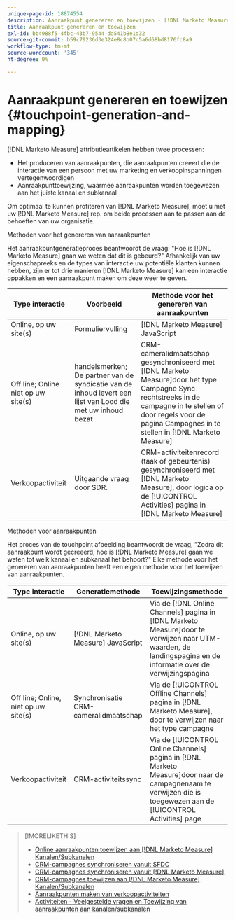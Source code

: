 ```yaml
---
unique-page-id: 18874554
description: Aanraakpunt genereren en toewijzen - [!DNL Marketo Measure] - Productdocumentatie
title: Aanraakpunt genereren en toewijzen
exl-id: bb4988f5-4fbc-43b7-9544-da541b8e1d32
source-git-commit: b59c79236d3e324e8c8b07c5a6d68bd8176fc8a9
workflow-type: tm+mt
source-wordcount: '345'
ht-degree: 0%

---
```


# Aanraakpunt genereren en toewijzen {#touchpoint-generation-and-mapping}

[!DNL Marketo Measure] attributieartikelen hebben twee processen:

* Het produceren van aanraakpunten, die aanraakpunten creeert die de interactie van een persoon met uw marketing en verkoopinspanningen vertegenwoordigen
* Aanraakpunttoewijzing, waarmee aanraakpunten worden toegewezen aan het juiste kanaal en subkanaal

Om optimaal te kunnen profiteren van [!DNL Marketo Measure], moet u met uw [!DNL Marketo Measure] rep. om beide processen aan te passen aan de behoeften van uw organisatie.

Methoden voor het genereren van aanraakpunten

Het aanraakpuntgeneratieproces beantwoordt de vraag: &quot;Hoe is [!DNL Marketo Measure] gaan we weten dat dit is gebeurd?&quot; Afhankelijk van uw eigenschapreeks en de types van interactie uw potentiële klanten kunnen hebben, zijn er tot drie manieren [!DNL Marketo Measure] kan een interactie oppakken en een aanraakpunt maken om deze weer te geven.

| **Type interactie** | **Voorbeeld** | **Methode voor het genereren van aanraakpunten** |
|---|---|---|
| Online, op uw site(s) | Formuliervulling | [!DNL Marketo Measure] JavaScript |
| Off line; Online niet op uw site(s) | handelsmerken; De partner van de syndicatie van de inhoud levert een lijst van Lood die met uw inhoud bezat | CRM-cameralidmaatschap gesynchroniseerd met [!DNL Marketo Measure]door het type Campagne Sync rechtstreeks in de campagne in te stellen of door regels voor de pagina Campagnes in te stellen in [!DNL Marketo Measure] |
| Verkoopactiviteit | Uitgaande vraag door SDR. | CRM-activiteitenrecord (taak of gebeurtenis) gesynchroniseerd met [!DNL Marketo Measure], door logica op de [!UICONTROL Activities] pagina in [!DNL Marketo Measure] |

Methoden voor aanraakpunten

Het proces van de touchpoint afbeelding beantwoordt de vraag, &quot;Zodra dit aanraakpunt wordt gecreeerd, hoe is [!DNL Marketo Measure] gaan we weten tot welk kanaal en subkanaal het behoort?&quot; Elke methode voor het genereren van aanraakpunten heeft een eigen methode voor het toewijzen van aanraakpunten.

| **Type interactie** | **Generatiemethode** | **Toewijzingsmethode** |
|---|---|---|
| Online, op uw site(s) | [!DNL Marketo Measure] JavaScript | Via de [!DNL Online Channels] pagina in [!DNL Marketo Measure]door te verwijzen naar UTM-waarden, de landingspagina en de informatie over de verwijzingspagina |
| Off line; Online, niet op uw site(s) | Synchronisatie CRM-cameralidmaatschap | Via de [!UICONTROL Offline Channels] pagina in [!DNL Marketo Measure], door te verwijzen naar het type campagne |
| Verkoopactiviteit | CRM-activiteitssync | Via de [!UICONTROL Online Channels] pagina in [!DNL Marketo Measure]door naar de campagnenaam te verwijzen die is toegewezen aan de [!UICONTROL Activities] page |

>[!MORELIKETHIS]
>
>* [Online aanraakpunten toewijzen aan [!DNL Marketo Measure] Kanalen/Subkanalen](/help/channel-tracking-and-setup/online-channels/online-custom-channel-setup.md)
>* [CRM-campagnes synchroniseren vanuit SFDC](/help/channel-tracking-and-setup/offline-channels/syncing-offline-campaigns.md)
>* [CRM-campagnes synchroniseren vanuit [!DNL Marketo Measure]](/help/channel-tracking-and-setup/offline-channels/custom-campaign-sync.md)
>* [CRM-campagnes toewijzen aan [!DNL Marketo Measure] Kanalen/Subkanalen](/help/channel-tracking-and-setup/offline-channels/offline-custom-channel-setup.md)
>* [Aanraakpunten maken van verkoopactiviteiten](/help/advanced-marketo-measure-features/activities-attribution/salesforce-activities-attribution.md)
>* [Activiteiten - Veelgestelde vragen en Toewijzing van aanraakpunten aan kanalen/subkanalen](/help/advanced-marketo-measure-features/activities-attribution/activities-attribution-faq.md)



